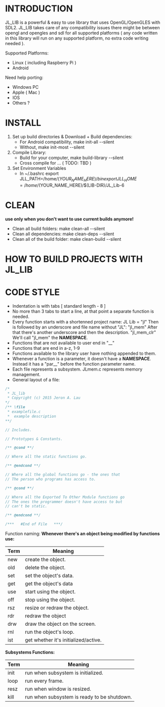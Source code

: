 
# INTRODUCTION


JL_LIB is a powerful & easy to use library that uses OpenGL/OpenGLES
with SDL2.  JL_LIB takes care of any compatibility issues there might be between
opengl and opengles and sdl for all supported platforms ( any code written in
this library will run on any supported platform, no extra code writing needed ).

Supported Platforms:
* Linux ( including Raspberry Pi )
* Android

Need help porting:
* Windows PC
* Apple ( Mac )
* IOS
* Others ?

# INSTALL

1. Set up build directories & Download + Build dependencies:
	* For Android compatibility,
		make init-all --silent
	* Without,
		make init-most --silent
2. Compile Library:
	* Build for your computer,
		make build-library --silent
	* Cross compile for ...
		( TODO: TBD )
3. Set Environment Variables
	* In ~/.bashrc
		export JLL_PATH=/home/$(YOUR_NAME_HERE)/bin
		export JLL_HOME=/home/$(YOUR_NAME_HERE)/$(LIB-DIR)/JL_Lib-6

# CLEAN

__use only when you don't want to use current builds anymore!__
* Clean all build folders:
	make clean-all --silent
* Clean all dependencies:
	make clean-deps --silent
* Clean all of the build folder:
	make clean-build --silent

# HOW TO BUILD PROJECTS WITH JL_LIB

# CODE STYLE
- Indentation is with tabs [ standard length - 8 ]
- No more than 3 tabs to start a line, at that point a separate function
	is needed.
- Every function starts with a shortenned project name: JL Lib = "jl"
	Then is followed by an underscore and file name without "JL":
	"jl_mem"
	After that there's another underscore and then the description.
	"jl_mem_clr"
	We'll call "jl_mem" the __NAMESPACE__.
- Functions that are not available to user end in "__"
- Functions that are end in a-z, 1-9
- Functions available to the library user have nothing appended to them.
- Whenever a function is a parameter, it doesn't have a __NAMESPACE__.
	Instead it has a "par__" before the function parameter name.
- Each file represents a subsystem.  JLmem.c represents memory management.
- General layout of a file:
```c
/*
 * JL_lib
 * Copyright (c) 2015 Jeron A. Lau 
*/
/** \file
 * examplefile.c
 *	example description
**/

// Includes.

// Prototypes & Constants.

/** @cond **/

// Where all the static functions go.

/** @endcond **/

// Where all the global functions go - the ones that
// The person who programs has access to.

/** @cond **/

// Where all the Exported To Other Module functions go
// The ones the programmer doesn't have access to but
// can't be static.

/** @endcond **/

/***   #End of File   ***/
```
Function naming:
__Whenever there's an object being modified by functions use:__

| Term | Meaning |
| ------------- |-------------| 
| new |	create the object. |
| old |	delete the object. |
| set |	set the object's data. |
| get |	get the object's data |
| use |	start using the object. |
| off |	stop using the object. |
| rsz |	resize or redraw the object. |
| rdr |	redraw the object |
| drw |	draw the object on the screen. |
| rnl |	run the object's loop. |
| ist |	get whether it's initialized/active. |
__Subsystems Functions:__

| Term | Meaning |
| ------------- |-------------| 
| init | run when subsystem is initialized. |
| loop | run every frame. |
| resz | run when window is resized. |
| kill | run when subsystem is ready to be shutdown. |
